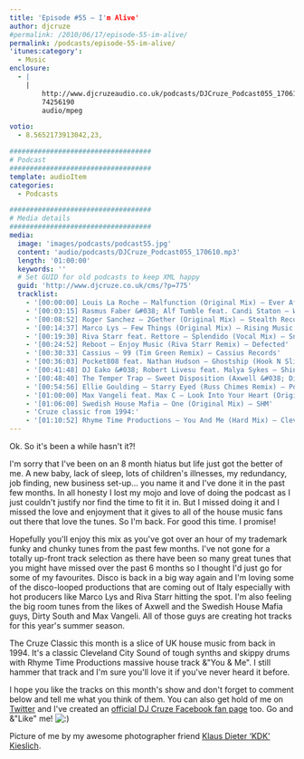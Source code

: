```yaml
---
title: 'Episode #55 – I'm Alive'
author: djcruze
#permalink: /2010/06/17/episode-55-im-alive/
permalink: /podcasts/episode-55-im-alive/
'itunes:category':
  - Music
enclosure:
  - |
    |
        http://www.djcruzeaudio.co.uk/podcasts/DJCruze_Podcast055_170610.mp3
        74256190
        audio/mpeg

votio:
  - 8.5652173913042,23,

###################################
# Podcast
###################################
template: audioItem
categories:
  - Podcasts

###################################
# Media details
###################################
media:
  image: 'images/podcasts/podcast55.jpg'
  content: 'audio/podcasts/DJCruze_Podcast055_170610.mp3'
  length: '01:00:00'
  keywords: ''
  # Set GUID for old podcasts to keep XML happy
  guid: 'http://www.djcruze.co.uk/cms/?p=775'
  tracklist:
    - '[00:00:00] Louis La Roche – Malfunction (Original Mix) – Ever After'
    - '[00:03:15] Rasmus Faber &#038; Alf Tumble feat. Candi Staton – Wilder Side (Original Mix) – Defected'
    - '[00:08:52] Roger Sanchez – 2Gether (Original Mix) – Stealth Records'
    - '[00:14:37] Marco Lys – Few Things (Original Mix) – Rising Music'
    - '[00:19:30] Riva Starr feat. Rettore – Splendido (Vocal Mix) – Snatch! Records'
    - '[00:24:52] Reboot – Enjoy Music (Riva Starr Remix) – Defected'
    - '[00:30:33] Cassius – 99 (Tim Green Remix) – Cassius Records'
    - '[00:36:03] Pocket808 feat. Nathan Hudson – Ghostship (Hook N Sling Remix) – Hussle Recordings'
    - '[00:41:48] DJ Eako &#038; Robert Livesu feat. Malya Sykes – Shine On (Eako &#038; Livesu Steel Mix) – CR2 Records'
    - '[00:48:40] The Temper Trap – Sweet Disposition (Axwell &#038; Dirty South Remix) – Infectious Records'
    - '[00:54:56] Ellie Goulding – Starry Eyed (Russ Chimes Remix) – Polydor / Cassius – The Sound Of Violence (Acapella)'
    - '[01:00:00] Max Vangeli feat. Max C – Look Into Your Heart (Original Mix) – U-Boot'
    - '[01:06:00] Swedish House Mafia – One (Original Mix) – SHM'
    - 'Cruze classic from 1994:'
    - '[01:10:52] Rhyme Time Productions – You And Me (Hard Mix) – Cleveland City Records'
---
```


Ok. So it's been a while hasn't it?!

I'm sorry that I've been on an 8 month hiatus but life just got the better of me. A new baby, lack of sleep, lots of children's illnesses, my redundancy, job finding, new business set-up... you name it and I've done it in the past few months. In all honesty I lost my mojo and love of doing the podcast as I just couldn't justify nor find the time to fit it in. But I missed doing it and I missed the love and enjoyment that it gives to all of the house music fans out there that love the tunes. So I'm back. For good this time. I promise!

Hopefully you'll enjoy this mix as you've got over an hour of my trademark funky and chunky tunes from the past few months. I've not gone for a totally up-front track selection as there have been so many great tunes that you might have missed over the past 6 months so I thought I'd just go for some of my favourites. Disco is back in a big way again and I'm loving some of the disco-looped productions that are coming out of Italy especially with hot producers like Marco Lys and Riva Starr hitting the spot. I'm also feeling the big room tunes from the likes of Axwell and the Swedish House Mafia guys, Dirty South and Max Vangeli. All of those guys are creating hot tracks for this year's summer season.

The Cruze Classic this month is a slice of UK house music from back in 1994. It's a classic Cleveland City Sound of tough synths and skippy drums with Rhyme Time Productions massive house track &"You &#038; Me". I still hammer that track and I'm sure you'll love it if you've never heard it before.

I hope you like the tracks on this month's show and don't forget to comment below and tell me what you think of them. You can also get hold of me on [Twitter][2] and I've created an [official DJ Cruze Facebook fan page][3] too. Go and &"Like" me! <img src="http://www.djcruze.co.uk/cms/wp-includes/images/smilies/icon_smile.gif" alt=":)" class="wp-smiley" />

Picture of me by my awesome photographer friend [Klaus Dieter &#8216;KDK' Kieslich][6].

[1]: http://www.djcruze.co.uk/cms/wp-content/uploads/2010/06/podcast55.jpg
[2]: http://twitter.com/djcruze
[3]: http://www.facebook.com/housedjcruze
[4]: http://www.djcruze.co.uk/cms/wp-content/DownloadButton.gif
[5]: http://www.djcruzeaudio.co.uk/podcasts/DJCruze_Podcast055_170610.mp3
[6]: http://www.facebook.com/kdk74FOTO
